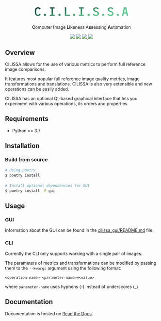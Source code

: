 <p align="center">
    <img src="docs/_static/logo.png" width="328">
</p>
<p align="center">
    <strong>C</strong>omputer <strong>I</strong>mage <strong>Li</strong>keness A<strong>ss</strong>essing <strong>A</strong>utomation
</p>
<p align="center">
    <!-- Badges -->
    <img src="https://github.com/exler/CILISSA/actions/workflows/quality.yml/badge.svg">
    <img src="https://github.com/exler/CILISSA/actions/workflows/tests.yml/badge.svg">
    <a href="https://codecov.io/gh/exler/CILISSA">
        <img src="https://codecov.io/gh/exler/CILISSA/branch/main/graph/badge.svg?token=Dixb5buMQr"/>
    </a>
    <a href="https://cilissa.readthedocs.io/en/latest/">
        <img src="https://img.shields.io/readthedocs/cilissa">
    </a>    
</p>

## Overview

CILISSA allows for the use of various metrics to perform full reference image comparisons. 

It features most popular full reference image quality metrics, image transformations and translations.
CILISSA is also very extensible and new operations can be easily added.

CILISSA has an optional Qt-based graphical interface that lets you experiment with various operations, its orders and properties.

## Requirements

* Python >= 3.7

## Installation
### Build from source

```bash
# Using poetry
$ poetry install

# Install optional dependencies for GUI
$ poetry install -E gui
```

## Usage

### GUI

Information about the GUI can be found in the [cilissa_gui/README.md](cilissa_gui/README.md) file.

### CLI

Currently the CLI only supports working with a single pair of images.

The parameters of metrics and transformations can be modified by passing them to the `--kwargs` argument using the following format:
```
<operation-name>-<parameter-name>=<value>
``` 
where `parameter-name` uses hyphens (-) instead of underscores (_)

## Documentation

Documentation is hosted on [Read the Docs](https://cilissa.readthedocs.io/).
